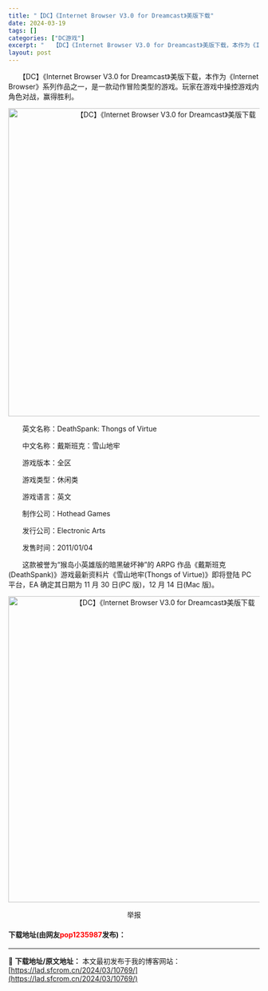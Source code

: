 ```yaml
---
title: "【DC】《Internet Browser V3.0 for Dreamcast》美版下载"
date: 2024-03-19
tags: []
categories: ["DC游戏"]
excerpt: "　　【DC】《Internet Browser V3.0 for Dreamcast》美版下载，本作为《Internet Browser》系列作品之一，是一款动作冒险类型的游戏。玩家在游戏中操控游戏内角色对战，赢得胜利。 　　英文名称：DeathSpank: Thongs of Virtue 　　中&hellip;"
layout: post
---
```


 <p>　　【DC】《Internet Browser V3.0 for Dreamcast》美版下载，本作为《Internet Browser》系列作品之一，是一款动作冒险类型的游戏。玩家在游戏中操控游戏内角色对战，赢得胜利。</p> <p align="center"><img align="" border="0" src="https://lad.sfcrom.cn/wp-content/uploads/2024/03/20240319_65f9b2e7ea1b5.png" width="617" alt="【DC】《Internet Browser V3.0 for Dreamcast》美版下载" /></p> <p>　　英文名称：DeathSpank: Thongs of Virtue</p> <p>　　中文名称：戴斯班克：雪山地牢</p> <p>　　游戏版本：全区</p> <p>　　游戏类型：休闲类</p> <p>　　游戏语言：英文</p> <p>　　制作公司：Hothead Games</p> <p>　　发行公司：Electronic Arts</p> <p>　　发售时间：2011/01/04</p> <p>　　这款被誉为&ldquo;猴岛小英雄版的暗黑破坏神&rdquo;的 ARPG 作品《戴斯班克(DeathSpank)》游戏最新资料片《雪山地牢(Thongs of Virtue)》即将登陆 PC 平台，EA 确定其日期为 11 月 30 日(PC 版)，12 月 14 日(Mac 版)。</p> <p align="center"><img align="" border="0" src="https://lad.sfcrom.cn/wp-content/uploads/2024/03/20240319_65f9b2e89ec25.png" width="613" alt="【DC】《Internet Browser V3.0 for Dreamcast》美版下载" /></p> <p align="center">举报</p> <p><h4>下载地址(由网友<font color="red">pop1235987</font>发布)：</h4></p> 

---
📖 **下载地址/原文地址：** 本文最初发布于我的博客网站：[https://lad.sfcrom.cn/2024/03/10769/](https://lad.sfcrom.cn/2024/03/10769/)
